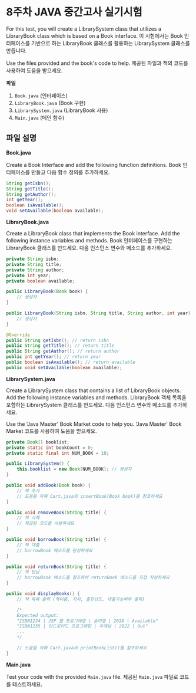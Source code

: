 # 8주차 JAVA 중간고사 실기시험

For this test, you will create a LibrarySystem class that utilizes a LibraryBook class which is based on a Book interface.
이 시험에서는 Book 인터페이스를 기반으로 하는 LibraryBook 클래스를 활용하는 LibrarySystem 클래스를 만듭니다.

Use the files provided and the book's code to help.
제공된 파일과 책의 코드를 사용하여 도움을 받으세요.

**파일**

1. `Book.java` (인터페이스)
2. `LibraryBook.java` (Book 구현)
3. `LibrarySystem.java` (LibraryBook 사용)
4. `Main.java` (메인 함수)

## 파일 설명

**Book.java**

Create a Book Interface and add the following function definitions.
Book 인터페이스를 만들고 다음 함수 정의를 추가하세요.

```java
String getIsbn();
String getTitle();
String getAuthor();
int getYear();
boolean isAvailable();
void setAvailable(boolean available);
```

**LibraryBook.java**

Create a LibraryBook class that implements the Book interface. Add the following instance variables and methods.
Book 인터페이스를 구현하는 LibraryBook 클래스를 만드세요. 다음 인스턴스 변수와 메소드를 추가하세요.

```java
private String isbn;
private String title;
private String author;
private int year;
private boolean available;

public LibraryBook(Book book) {
    // 생성자
}

public LibraryBook(String isbn, String title, String author, int year) {
    // 생성자
}

@Override
public String getIsbn(); // return isbn
public String getTitle(); // return title
public String getAuthor(); // return author
public int getYear(); // return year
public boolean isAvailable(); // return available
public void setAvailable(boolean available);
```

**LibrarySystem.java**

Create a LibrarySystem class that contains a list of LibraryBook objects. Add the following instance variables and methods.
LibraryBook 객체 목록을 포함하는 LibrarySystem 클래스를 만드세요. 다음 인스턴스 변수와 메소드를 추가하세요.

Use the 'Java Master' Book Market code to help you.
'Java Master' Book Market 코드를 사용하여 도움을 받으세요.

```java
private Book[] booklist;
private static int bookCount = 0;
private static final int NUM_BOOK = 10;

public LibrarySystem() {
    this.booklist = new Book[NUM_BOOK]; // 생성자
}

public void addBook(Book book) {
    // 책 추가
    // 도움을 위해 Cart.java의 insertBook(Book book)을 참조하세요
}

public void removeBook(String title) {
    // 책 삭제
    // 제공된 코드를 사용하세요
}

public void borrowBook(String title) {
    // 책 대출
    // borrowBook 메소드를 완성하세요
}

public void returnBook(String title) {
    // 책 반납
    // borrowBook 메소드를 참조하여 returnBook 메소드를 직접 작성하세요
}

public void displayBooks() {
    // 책 목록 출력 (책이름, 저자, 출판년도, 대출가능여부 출력)

    /* 
    Expected output:
    "ISBN1234 | JSP 웹 프로그래밍 | 송미영 | 2018 | Available"
    "ISBN1235 | 안드로이드 프로그래밍 | 우재남 | 2022 | Out"
    ...
    */

    // 도움을 위해 Cart.java의 printBookList()를 참조하세요
}
```

**Main.java**

Test your code with the provided `Main.java` file.
제공된 `Main.java` 파일로 코드를 테스트하세요.
